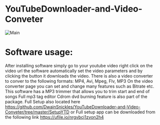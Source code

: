 # YouTubeDownloader-and-Video-Conveter
![Main](https://user-images.githubusercontent.com/26853477/73417638-6f8e6f80-42de-11ea-93ce-fd0c62f0c597.PNG)
# Software usage:
After installing software simply go to your youtube video right click on the video url the software automatically set the video parameters and by clicking the button it downloads the video. 
There is also a video converter to conver to the following formats: MP4, Avi, Mpeg, Flv, MP3
On the video converter page you can set and change many features such as Bitrate etc.
This software has a MP3 trimmer that allows you to trim start and end of songs 
Full mp3 tag editor
Cdrom dvd burning feature is also part of the package.
Full Setup also located here https://github.com/DwainSnickles/YouTubeDownloader-and-Video-Conveter/tree/master/SetupYTD or
Full setup app can be downloaded from the following link https://ufile.io/nrgvbcj1zvon2h4

